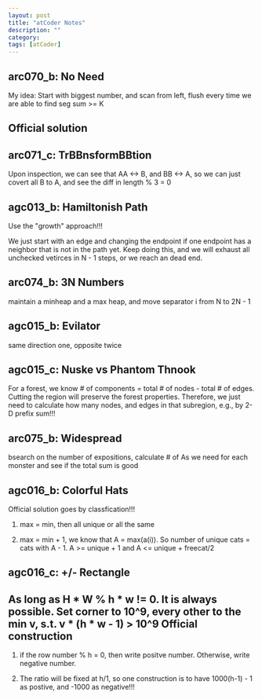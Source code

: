 ```yaml
---
layout: post
title: "atCoder Notes" 
description: ""
category: 
tags: [atCoder]
---
```


arc070_b: No Need
----------
My idea: Start with biggest number, and scan from left, flush every time we are able to find seg sum >= K

Official solution 
---------

arc071_c: TrBBnsformBBtion
----------
Upon inspection, we can see that AA <-> B, and BB <-> A, so we can just covert all B to A, and see the diff in length % 3 = 0

agc013_b: Hamiltonish Path
---------
Use the "growth" approach!!!

We just start with an edge and changing the endpoint if one endpoint has a neighbor that is not in the path yet. Keep doing this, and we will exhaust all unchecked vetirces in N - 1 steps, or we reach an dead end.

arc074_b: 3N Numbers
-------
maintain a minheap and a max heap, and move separator i from N to 2N - 1

agc015_b: Evilator
-------
same direction one, opposite twice

agc015_c: Nuske vs Phantom Thnook
-------
For a forest, we know # of components = total # of nodes - total # of edges. Cutting the region will preserve the forest properties. Therefore, we just need to calculate how many nodes, and edges in that subregion, e.g., by 2-D prefix sum!!!

arc075_b: Widespread
--------
bsearch on the number of expositions, calculate # of As we need for each monster and see if the total sum is good

agc016_b: Colorful Hats
--------

Official solution goes by classfication!!!

1. max = min, then all unique or all the same

2. max = min + 1, we know that A = max(a(i)). So number of unique cats = cats with A - 1. A >= unique + 1 and A <= unique + freecat/2 


agc016_c: +/- Rectangle
-------
As long as H * W % h * w != 0. It is always possible. Set corner to 10^9, every other to the min v, s.t. v * (h * w - 1) > 10^9 
Official construction
--------
1. if the row number % h = 0, then write positve number. Otherwise, write negative number.

2. The ratio will be fixed at h/1, so one construction is to have 1000(h-1) - 1 as postive, and -1000 as negative!!!
